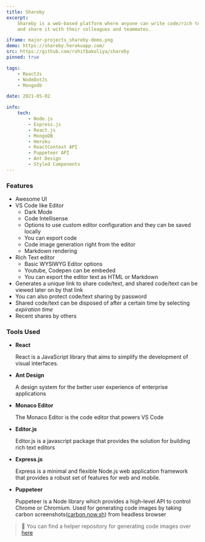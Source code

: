 ```yaml
---
title: Shareby
excerpt:
    Shareby is a web-based platform where anyone can write code/rich text in the inbuilt Code Editor/Rich Text Editor
    and share it with their colleagues and teammates.

iframe: major-projects_shareby-demo.png
demo: https://shareby.herokuapp.com/
src: https://github.com/rohitbakoliya/shareby
pinned: true

tags:
    - ReactJs
    - NodeDotJs
    - Mongodb

date: 2021-05-02

info:
    tech:
        - Node.js
        - Express.js
        - React.js
        - MongoDB
        - Heroku
        - ReactContext API
        - Puppeteer API
        - Ant Design
        - Styled Components
---
```


### Features

-   Awesome UI
-   VS Code like Editor
    -   Dark Mode
    -   Code Intellisense
    -   Options to use custom editor configuration and they can be saved locally
    -   You can export code
    -   Code image generation right from the editor
    -   Markdown rendering
-   Rich Text editor
    -   Basic WYSIWYG Editor options
    -   Youtube, Codepen can be embeded
    -   You can export the editor text as HTML or Markdown
-   Generates a unique link to share code/text, and shared code/text can be viewed later on by that link
-   You can also protect code/text sharing by password
-   Shared code/text can be disposed of after a certain time by selecting _expiration time_
-   Recent shares by others

### Tools Used

-   **React**

    React is a JavaScript library that aims to simplify the development of visual interfaces.

-   **Ant Design**

    A design system for the better user experience of enterprise applications

-   **Monaco Editor**

    The Monaco Editor is the code editor that powers VS Code

-   **Editor.js**

    Editor.js is a javascript package that provides the solution for building rich text editors

-   **Express.js**

    Express is a minimal and flexible Node.js web application framework that provides a robust set of features for web
    and mobile.

-   **Puppeteer**

    Puppeteer is a Node library which provides a high-level API to control Chrome or Chromium. Used for generating code
    images by taking carbon screenshots([carbon.now.sh](https://carbon.now.sh)) from headless browser


> 💫 You can find a helper repository for generating code images over
> [here](https://github.com/rohitbakoliya/carbon-ss-heroku)
